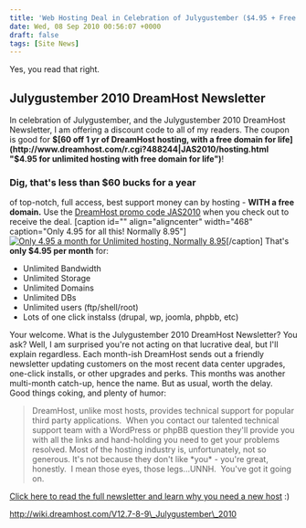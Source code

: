 ```yaml
---
title: 'Web Hosting Deal in Celebration of Julygustember ($4.95 + Free Domain)'
date: Wed, 08 Sep 2010 00:56:07 +0000
draft: false
tags: [Site News]
---
```


Yes, you read that right.

**Julygustember 2010 DreamHost Newsletter**
-------------------------------------------

In celebration of Julygustember, and the Julygustember 2010 DreamHost Newsletter, I am offering a discount code to all of my readers. The coupon is good for **$[60 off 1 yr of DreamHost hosting, with a free domain for life](http://www.dreamhost.com/r.cgi?488244|JAS2010/hosting.html "$4.95 for unlimited hosting with free domain for life")**!

### Dig, that's less than $60 bucks for a year

of top-notch, full access, best support money can by hosting - **WITH a free domain.** Use the [DreamHost promo code JAS2010](http://www.dreamhost.com/r.cgi?488244|JAS2010 "$4.95 for unlimited hosting with free domain for life") when you check out to receive the deal. \[caption id="" align="aligncenter" width="468" caption="Only 4.95 for all this! Normally 8.95"\][![Only 4.95 a month for Unlimited hosting, Normally 8.95](http://images.dreamhost.com/rewards/468x60-c.gif "Wordpress Discount")](http://www.dreamhost.com/r.cgi?488244|JAS2010)\[/caption\] That's **only $4.95 per month** for:

*   Unlimited Bandwidth
*   Unlimited Storage
*   Unlimited Domains
*   Unlimited DBs
*   Unlimited users (ftp/shell/root)
*   Lots of one click instalss (drupal, wp, joomla, phpbb, etc)

Your welcome. What is the Julygustember 2010 DreamHost Newsletter? You ask? Well, I am surprised you're not acting on that lucrative deal, but I'll explain regardless. Each month-ish DreamHost sends out a friendly newsletter updating customers on the most recent data center upgrades, one-click installs, or other upgrades and perks. This months was another multi-month catch-up, hence the name. But as usual, worth the delay.  Good things coking, and plenty of humor:

> DreamHost, unlike most hosts, provides technical support for popular third party applications.  When you contact our talented technical support team with a WordPress or phpBB question they'll provide you with all the links and hand-holding you need to get your problems resolved. Most of the hosting industry is, unfortunately, not so generous. It's not because they don't like \*you\* - you're great, honestly.  I mean those eyes, those legs...UNNH.  You've got it going on.

[Click here to read the full newsletter and learn why you need a new host](http://wiki.dreamhost.com/V12.7-8-9_Julygustember_2010 "Read the DreamHost Newsletter") :)

http://wiki.dreamhost.com/V12.7-8-9\_Julygustember\_2010
